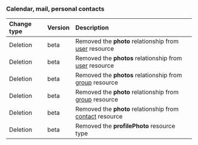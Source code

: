### Calendar, mail, personal contacts

| **Change type** | **Version** | **Description** |
|:---|:---|:---|
|Deletion|beta|Removed the **photo** relationship from [user](https://docs.microsoft.com/en-us/graph/api/resources/user?view=graph-rest-beta) resource|
|Deletion|beta|Removed the **photos** relationship from [user](https://docs.microsoft.com/en-us/graph/api/resources/user?view=graph-rest-beta) resource|
|Deletion|beta|Removed the **photos** relationship from [group](https://docs.microsoft.com/en-us/graph/api/resources/group?view=graph-rest-beta) resource|
|Deletion|beta|Removed the **photo** relationship from [group](https://docs.microsoft.com/en-us/graph/api/resources/group?view=graph-rest-beta) resource|
|Deletion|beta|Removed the **photo** relationship from [contact](https://docs.microsoft.com/en-us/graph/api/resources/contact?view=graph-rest-beta) resource|
|Deletion|beta|Removed the **profilePhoto** resource type|
